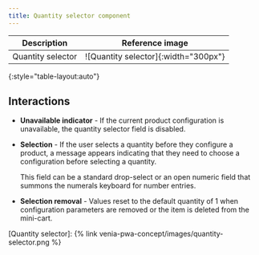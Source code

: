 ```yaml
---
title: Quantity selector component
---
```

| Description       | Reference image                      |
| ----------------- | :----------------------------------: |
| Quantity selector | ![Quantity selector]{:width="300px"} |
{:style="table-layout:auto"}

## Interactions

* **Unavailable indicator** - If the current product configuration is unavailable, the quantity selector field is disabled.
* **Selection** - If the user selects a quantity before they configure a product, a message appears indicating that they need to choose a configuration before selecting a quantity.
  
  This field can be a standard drop-select or an open numeric field that summons the numerals keyboard for number entries.
* **Selection removal** - Values reset to the default quantity of 1 when configuration parameters are removed or the item is deleted from the mini-cart.

[Quantity selector]: {% link venia-pwa-concept/images/quantity-selector.png %}